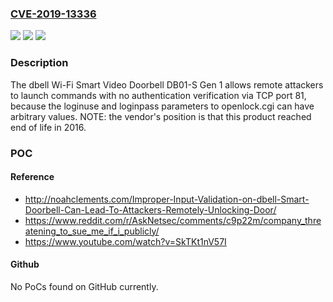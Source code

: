 ### [CVE-2019-13336](https://cve.mitre.org/cgi-bin/cvename.cgi?name=CVE-2019-13336)
![](https://img.shields.io/static/v1?label=Product&message=n%2Fa&color=blue)
![](https://img.shields.io/static/v1?label=Version&message=n%2Fa&color=blue)
![](https://img.shields.io/static/v1?label=Vulnerability&message=n%2Fa&color=brighgreen)

### Description

The dbell Wi-Fi Smart Video Doorbell DB01-S Gen 1 allows remote attackers to launch commands with no authentication verification via TCP port 81, because the loginuse and loginpass parameters to openlock.cgi can have arbitrary values. NOTE: the vendor's position is that this product reached end of life in 2016.

### POC

#### Reference
- http://noahclements.com/Improper-Input-Validation-on-dbell-Smart-Doorbell-Can-Lead-To-Attackers-Remotely-Unlocking-Door/
- https://www.reddit.com/r/AskNetsec/comments/c9p22m/company_threatening_to_sue_me_if_i_publicly/
- https://www.youtube.com/watch?v=SkTKt1nV57I

#### Github
No PoCs found on GitHub currently.

